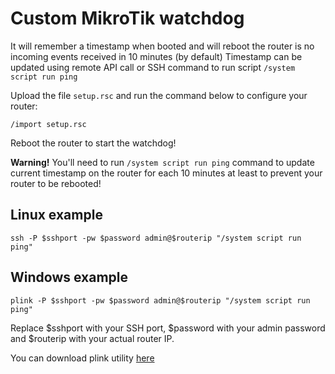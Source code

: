 # Custom MikroTik watchdog
It will remember a timestamp when booted and will reboot the router is no incoming events received in 10 minutes (by default)
Timestamp can be updated using remote API call or SSH command to run script `/system script run ping`

Upload the file `setup.rsc` and run the command below to configure your router:

```
/import setup.rsc
```

Reboot the router to start the watchdog!

**Warning!**
You'll need to run `/system script run ping` command to update current timestamp on the router for each 10 minutes at least
to prevent your router to be rebooted!

## Linux example

```
ssh -P $sshport -pw $password admin@$routerip "/system script run ping"
```

## Windows example

```
plink -P $sshport -pw $password admin@$routerip "/system script run ping"
```
Replace $sshport with your SSH port, $password with your admin password and $routerip with your actual router IP.

You can download plink utility [here](https://www.chiark.greenend.org.uk/~sgtatham/putty/latest.html)
